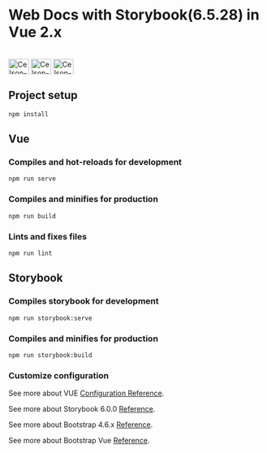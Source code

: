 # Web Docs with Storybook(6.5.28)  in Vue 2.x

<div style="display: inline_block"><br>
  <img src="https://cdn.jsdelivr.net/gh/devicons/devicon/icons/vuejs/vuejs-original.svg"  align="center" alt="Celson-Vue" height="30" width="40" />
  <img src="https://cdn.jsdelivr.net/gh/devicons/devicon/icons/storybook/storybook-original.svg"  align="center" alt="Celson-Storybook" height="30" width="40" />
  <img src="https://cdn.jsdelivr.net/gh/devicons/devicon/icons/bootstrap/bootstrap-original.svg"  align="center" alt="Celson-Bootstrap" height="30" width="40" />
</div>

## Project setup
```
npm install
```

## Vue
### Compiles and hot-reloads for development
```
npm run serve
```
### Compiles and minifies for production
```
npm run build
```
### Lints and fixes files
```
npm run lint
```


## Storybook
### Compiles storybook for development 
```
npm run storybook:serve
```
### Compiles and minifies for production
```
npm run storybook:build
```


### Customize configuration
See more about VUE [Configuration Reference](https://cli.vuejs.org/config/). 

See more about Storybook 6.0.0 [Reference](https://cli.vuejs.org/config/). 

See more about Bootstrap 4.6.x [Reference](https://getbootstrap.com/docs/5.1/getting-started/introduction/). 

See more about Bootstrap Vue [Reference](https://bootstrap-vue.org/docs). 

